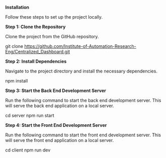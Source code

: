**Installation**

Follow these steps to set up the project locally.

**Step 1: Clone the Repository**

Clone the project from the GitHub repository.

git clone https://github.com/Institute-of-Automation-Research-Eng/Centralized_Dashboard.git

**Step 2: Install Dependencies**

Navigate to the project directory and install the necessary dependencies.

npm install

**Step 3: Start the Back End Development Server**

Run the following command to start the back end development server. 
This will serve the back end application on a local server.

cd server
npm run start

**Step 4: Start the Front End Development Server**

Run the following command to start the front end development server. 
This will serve the front end application on a local server.

cd client
npm run dev
